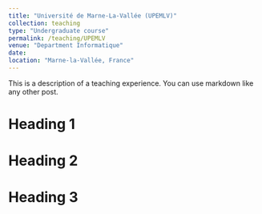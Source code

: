 ```yaml
---
title: "Université de Marne-La-Vallée (UPEMLV)"
collection: teaching
type: "Undergraduate course"
permalink: /teaching/UPEMLV
venue: "Department Informatique"
date: 
location: "Marne-la-Vallée, France"
---
```


This is a description of a teaching experience. You can use markdown like any other post.

Heading 1
======

Heading 2
======

Heading 3
======
